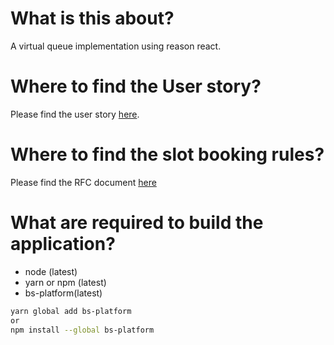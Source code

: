 # What is this about?
A virtual queue implementation using reason react.

# Where to find the User story?
Please find the user story [here](Docs/UserStory.md).

# Where to find the slot booking rules?
Please find the RFC document [here](Docs/RFC.md)

# What are required to build the application?
* node (latest)
* yarn or npm (latest)
* bs-platform(latest)
```sh
yarn global add bs-platform
or 
npm install --global bs-platform
```

